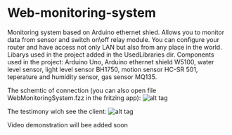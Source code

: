 # Web-monitoring-system
Monitoring system based on Arduino ethernet shied. Allows you to monitor data from sensor and switch on\off relay module. You can configure your router and have access not only LAN but also from any place in the world. Libarys used in the project added in the UsedLibraries dir. Components used in the project: Arduino Uno, Arduino ethernet shield W5100, water level sensor, light level sensor BH1750, motion sensor HC-SR 501, teperature and humidity sensor, gas sensor MQ135.

The schemtic of connection (you can also open file WebMonitoringSystem.fzz in the fritzing app): 
![alt tag](http://fs5.directupload.net/images/160327/wa4d23dg.jpg)

The testimony wich see the client:
![alt tag](http://fs5.directupload.net/images/160327/2d9yazir.jpg)

Video demonstration will bee added soon
